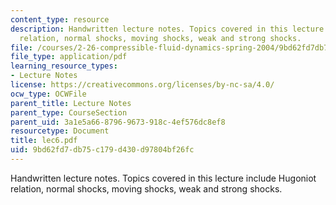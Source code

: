 ```yaml
---
content_type: resource
description: Handwritten lecture notes. Topics covered in this lecture include Hugoniot
  relation, normal shocks, moving shocks, weak and strong shocks.
file: /courses/2-26-compressible-fluid-dynamics-spring-2004/9bd62fd7db75c179d430d97804bf26fc_lec6.pdf
file_type: application/pdf
learning_resource_types:
- Lecture Notes
license: https://creativecommons.org/licenses/by-nc-sa/4.0/
ocw_type: OCWFile
parent_title: Lecture Notes
parent_type: CourseSection
parent_uid: 3a1e5a66-8796-9673-918c-4ef576dc8ef8
resourcetype: Document
title: lec6.pdf
uid: 9bd62fd7-db75-c179-d430-d97804bf26fc
---
```

Handwritten lecture notes. Topics covered in this lecture include Hugoniot relation, normal shocks, moving shocks, weak and strong shocks.